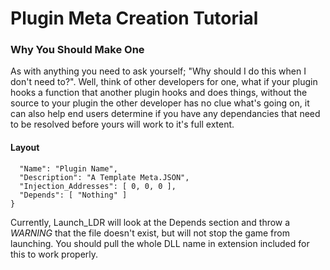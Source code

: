 # Plugin Meta Creation Tutorial

### Why You Should Make One
As with anything you need to ask yourself; "Why should I do this when I don't need to?". Well, think of other developers for one,
what if your plugin hooks a function that another plugin hooks and does things, without the source to your plugin the other developer has no clue what's
going on, it can also help end users determine if you have any dependancies that need to be resolved before yours will work to it's full extent.

#### Layout
```{
  "Name": "Plugin Name",
  "Description": "A Template Meta.JSON",
  "Injection_Addresses": [ 0, 0, 0 ],
  "Depends": [ "Nothing" ]
}
```

Currently, Launch_LDR will look at the Depends section and throw a *WARNING* that the file doesn't exist, but will not stop the game from launching.
You should pull the whole DLL name in extension included for this to work properly.
